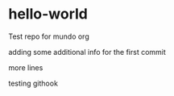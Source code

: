 # hello-world
Test repo for mundo org

adding some additional info for the first commit


more lines

testing githook
